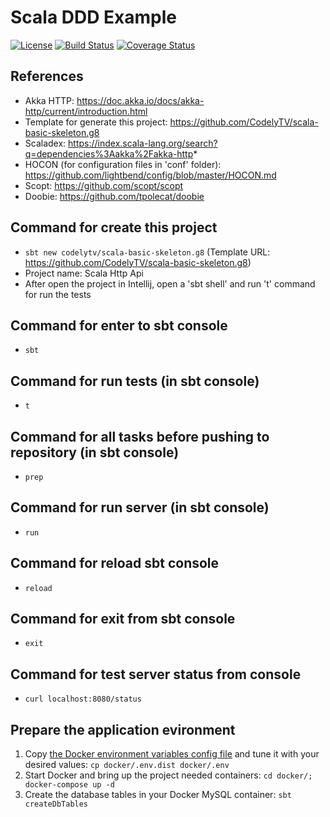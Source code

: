 # Scala DDD Example

[![License](https://img.shields.io/github/license/jorgechavezrnd/scala-ddd-example.svg?style=flat-square)](LICENSE)
[![Build Status](https://img.shields.io/travis/jorgechavezrnd/scala-ddd-example/master.svg?style=flat-square)](https://travis-ci.com/jorgechavezrnd/scala-ddd-example.svg?branch=master)
[![Coverage Status](https://img.shields.io/coveralls/github/jorgechavezrnd/scala-ddd-example/master.svg?style=flat-square)](https://coveralls.io/github/jorgechavezrnd/scala-ddd-example?branch=master)

## References
- Akka HTTP: https://doc.akka.io/docs/akka-http/current/introduction.html
- Template for generate this project: https://github.com/CodelyTV/scala-basic-skeleton.g8
- Scaladex: https://index.scala-lang.org/search?q=dependencies%3Aakka%2Fakka-http*
- HOCON (for configuration files in 'conf' folder): https://github.com/lightbend/config/blob/master/HOCON.md
- Scopt: https://github.com/scopt/scopt
- Doobie: https://github.com/tpolecat/doobie

## Command for create this project
- `sbt new codelytv/scala-basic-skeleton.g8` (Template URL: https://github.com/CodelyTV/scala-basic-skeleton.g8)
- Project name: Scala Http Api
- After open the project in Intellij, open a 'sbt shell' and run 't' command for run the tests

## Command for enter to sbt console
- `sbt`

## Command for run tests (in sbt console)
- `t`

## Command for all tasks before pushing to repository (in sbt console)
- `prep`

## Command for run server (in sbt console)
- `run`

## Command for reload sbt console
- `reload`

## Command for exit from sbt console
- `exit`

## Command for test server status from console
- `curl localhost:8080/status`

## Prepare the application evironment
1. Copy [the Docker environment variables config file](docker/.env.dist) and tune it with your desired values: `cp docker/.env.dist docker/.env`
2. Start Docker and bring up the project needed containers: `cd docker/; docker-compose up -d`
3. Create the database tables in your Docker MySQL container: `sbt createDbTables`
